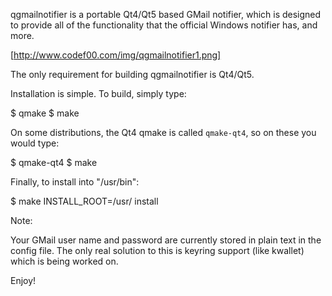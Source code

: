 qgmailnotifier is a portable Qt4/Qt5 based GMail notifier, which is designed to provide all of the functionality that the official Windows notifier has, and more.

[http://www.codef00.com/img/qgmailnotifier1.png]

The only requirement for building qgmailnotifier is Qt4/Qt5.

Installation is simple. To build, simply type:

  $ qmake
  $ make

On some distributions, the Qt4 qmake is called `qmake-qt4`, so on these you 
would type:

  $ qmake-qt4
  $ make

Finally, to install into "/usr/bin":

  $ make INSTALL_ROOT=/usr/ install

Note:

Your GMail user name and password are currently stored in plain text in the
config file. The only real solution to this is keyring support (like kwallet)
which is being worked on.

Enjoy!
